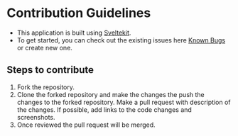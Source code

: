 # Contribution Guidelines

- This application is built using [Sveltekit](https://kit.svelte.dev/docs).
- To get started, you can check out the existing issues here [Known Bugs](https://github.com/xmlking/spectacular/issues) or create new one.

## Steps to contribute

1. Fork the repository.
2. Clone the forked repository and make the changes the push the changes to the forked repository. Make a pull request with description of the changes. If possible, add links to the code changes and screenshots.
3. Once reviewed the pull request will be merged.
